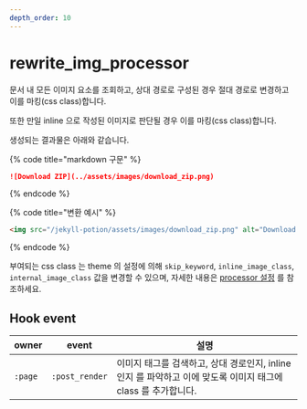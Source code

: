 ```yaml
---
depth_order: 10
---
```


# rewrite_img_processor 

문서 내 모든 이미지 요소를 조회하고, 상대 경로로 구성된 경우 절대 경로로 변경하고 이를 마킹(css class)합니다.

또한 만일 inline 으로 작성된 이미지로 판단될 경우 이를 마킹(css class)합니다.

생성되는 결과물은 아래와 같습니다.

{% code title="markdown 구문" %}
```markdown
![Download ZIP](../assets/images/download_zip.png)
```
{% endcode %}

{% code title="변환 예시" %}
```html
<img src="/jekyll-potion/assets/images/download_zip.png" alt="Download ZIP" class="img-internal" data-handled="true">
```
{% endcode %}

부여되는 css class 는 theme 의 설정에 의해 `skip_keyword`, `inline_image_class`, `internal_image_class` 값을 변경할 수 있으며, 자세한 내용은 [processor 설정](../../config/theme#processor-설정) 를 참조하세요.

## Hook event

| owner   | event          | 설명                                                                   |
|---------|----------------|----------------------------------------------------------------------|
| `:page` | `:post_render` | 이미지 태그를 검색하고, 상대 경로인지, inline인지 를 파악하고 이에 맞도록 이미지 태그에 class 를 추가합니다. |

